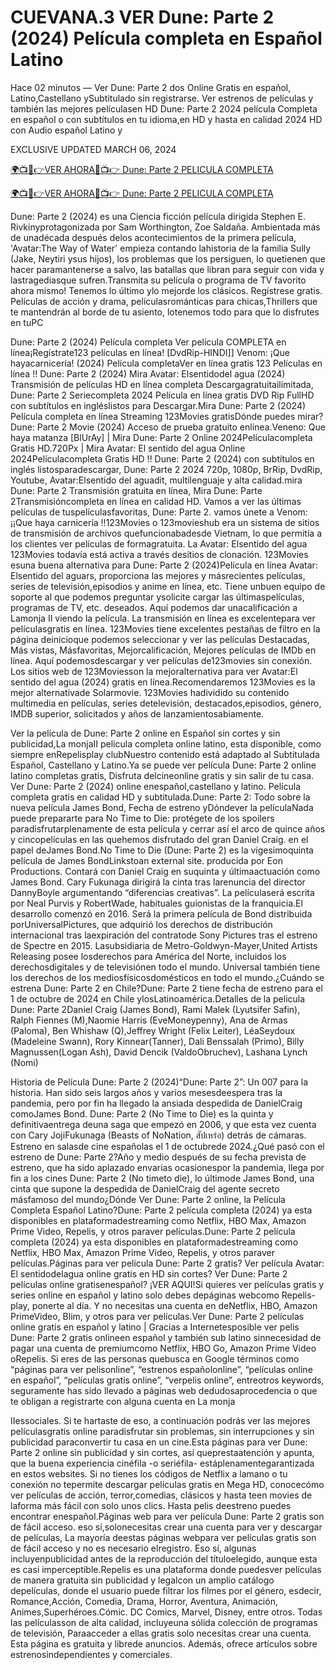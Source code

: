 # CUEVANA.3 VER Dune: Parte 2 (2024) Película completa en Español Latino

Hace 02 minutos — Ver Dune: Parte 2 dos Online Gratis en español, Latino,Castellano ySubtitulado sin registrarse. Ver estrenos de películas y también las mejores películasen HD Dune: Parte 2 2024 película Completa en español o con subtítulos en tu idioma,en HD y hasta en calidad 2024 HD con Audio español Latino y

EXCLUSIVE UPDATED MARCH 06, 2024

[🌍📺📱👉VER AHORA🔴📺👉 Dune: Parte 2 PELICULA COMPLETA](https://premiumfilm.online/es/693134/dune-part-two.html)

[🌍📺📱👉VER AHORA🔴📺👉 Dune: Parte 2 PELICULA COMPLETA](https://premiumfilm.online/es/693134/dune-part-two.html)

Dune: Parte 2 (2024) es una Ciencia ficción película dirigida Stephen E. Rivkinyprotagonizada por Sam Worthington, Zoe Saldaña. Ambientada más de unadécada después delos acontecimientos de la primera película, 'Avatar:The Way of Water' empieza contando lahistoria de la familia Sully (Jake, Neytiri ysus hijos), los problemas que los persiguen, lo quetienen que hacer paramantenerse a salvo, las batallas que libran para seguir con vida y lastragediasque sufren.Transmita su película o programa de TV favorito ahora mismo! Tenemos lo último ylo mejorde los clásicos. Regístrese gratis. Películas de acción y drama, películasrománticas para chicas,Thrillers que te mantendrán al borde de tu asiento, lotenemos todo para que lo disfrutes en tuPC

Dune: Parte 2 (2024) Película completa Ver película COMPLETA en línea¡Regístrate123 películas en línea! [DvdRip-HINDI]] Venom: ¡Que hayacarnicería! (2024) Película completaVer en línea gratis 123 Películas en línea !! Dune: Parte 2 (2024) Mira Avatar: Elsentidodel agua (2024) Transmisión de películas HD en línea completa Descargagratuitailimitada, Dune: Parte 2 Seriecompleta 2024 Película en línea gratis DVD Rip FullHD con subtítulos en ingléslistos para Descargar.Mira Dune: Parte 2 (2024) Película completa en línea Streaming 123Movies gratisDónde puedes mirar? Dune: Parte 2 Movie (2024) Acceso de prueba gratuito enlínea.Veneno: Que haya matanza [BlUrAy] | Mira Dune: Parte 2 Online 2024Películacompleta Gratis HD.720Px | Mira Avatar: El sentido del agua Online 2024Películacompleta Gratis HD !! Dune: Parte 2 (2024) con subtítulos en inglés listosparadescargar, Dune: Parte 2 2024 720p, 1080p, BrRip, DvdRip, Youtube, Avatar:Elsentido del aguadit, multilenguaje y alta calidad.mira Dune: Parte 2 Transmisión gratuita en línea, Mira Dune: Parte 2Transmisióncompleta en línea en calidad HD. Vamos a ver las últimas películas de tuspelículasfavoritas, Dune: Parte 2. vamos únete a Venom: ¡¡Que haya carnicería !!123Movies o 123movieshub era un sistema de sitios de transmisión de archivos quefuncionabadesde Vietnam, lo que permitía a los clientes ver películas de formagratuita. La Avatar: Elsentido del agua 123Movies todavía está activa a través desitios de clonación. 123Movies esuna buena alternativa para Dune: Parte 2 (2024)Película en línea Avatar: Elsentido del aguars, proporciona las mejores y másrecientes películas, series de televisión,episodios y anime en línea, etc. Tiene unbuen equipo de soporte al que podemos preguntar ysolicite cargar las últimaspelículas, programas de TV, etc. deseados. Aquí podemos dar unacalificación a Lamonja II viendo la película. La transmisión en línea es excelentepara ver películasgratis en línea. 123Movies tiene excelentes pestañas de filtro en la página deinicioque podemos seleccionar y ver las películas Destacadas, Más vistas, Másfavoritas, Mejorcalificación, Mejores películas de IMDb en línea. Aquí podemosdescargar y ver películas de123movies sin conexión. Los sitios web de 123Moviesson la mejoralternativa para ver Avatar:El sentido del agua (2024) gratis en línea.Recomendaremos 123Movies es la mejor alternativade Solarmovie. 123Movies hadividido su contenido multimedia en películas, series detelevisión, destacados,episodios, género, IMDB superior, solicitados y años de lanzamientosabiamente.

Ver la película de Dune: Parte 2 online en Español sin cortes y sin publicidad,La monjaII pelicula completa online latino, esta disponible, como siempre enRepelisplay clubNuestro contenido está adaptado al Subtitulada Español, Castellano y Latino.Ya se puede ver película Dune: Parte 2 online latino completas gratis, Disfruta delcineonline gratis y sin salir de tu casa. Ver Dune: Parte 2 (2024) online enespañol,castellano y latino. Película completa gratis en calidad HD y subtitulada.Dune: Parte 2: Todo sobre la nueva película James Bond, Fecha de estreno yDóndever la películaNada puede prepararte para No Time to Die: protégete de los spoilers paradisfrutarplenamente de esta película y cerrar así el arco de quince años y cincopelículas en las quehemos disfrutado del gran Daniel Craig. en el papel deJames Bond.No Time to Die (Dune: Parte 2) es la vigesimoquinta película de James BondLinkstoan external site. producida por Eon Productions. Contará con Daniel Craig en suquinta y últimaactuación como James Bond. Cary Fukunaga dirigirá la cinta tras larenuncia del director DannyBoyle argumentando “diferencias creativas”. La películaserá escrita por Neal Purvis y RobertWade, habituales guionistas de la franquicia.El desarrollo comenzó en 2016. Será la primera película de Bond distribuida porUniversalPictures, que adquirió los derechos de distribución internacional tras laexpiración del contratode Sony Pictures tras el estreno de Spectre en 2015. Lasubsidiaria de Metro-Goldwyn-Mayer,United Artists Releasing posee losderechos para América del Norte, incluidos los derechosdigitales y de televisiónen todo el mundo. Universal también tiene los derechos de los mediosfísicosdomésticos en todo el mundo.¿Cuándo se estrena Dune: Parte 2 en Chile?Dune: Parte 2 tiene fecha de estreno para el 1 de octubre de 2024 en Chile ylosLatinoamérica.Detalles de la pelicula Dune: Parte 2Daniel Craig (James Bond), Rami Malek (Lyutsifer Safin), Ralph Fiennes (M),Naomie Harris (EveMoneypenny), Ana de Armas (Paloma), Ben Whishaw (Q),Jeffrey Wright (Felix Leiter), LéaSeydoux (Madeleine Swann), Rory Kinnear(Tanner), Dali Benssalah (Primo), Billy Magnussen(Logan Ash), David Dencik (ValdoObruchev), Lashana Lynch (Nomi)

Historia de Película Dune: Parte 2 (2024)“Dune: Parte 2”: Un 007 para la historia. Han sido seis largos años y varios mesesdeespera tras la pandemia, pero por fin ha llegado la ansiada despedida de DanielCraig comoJames Bond. Dune: Parte 2 (No Time to Die) es la quinta y definitivaentrega deuna saga que empezó en 2006, y que esta vez cuenta con Cary JojiFukunaga (Beasts of NoNation, สัปเหร่อ) detrás de cámaras. Estreno en salasde cine españolas el 1 de octubrede 2024.¿Qué pasó con el estreno de Dune: Parte 2?Año y medio después de su fecha prevista de estreno, que ha sido aplazado envarias ocasionespor la pandemia, llega por fin a los cines Dune: Parte 2 (No timeto die), lo últimode James Bond, una cinta que supone la despedida de DanielCraig del agente secreto másfamoso del mundo¿Dónde Ver Dune: Parte 2 online, la Película Completa Español Latino?Dune: Parte 2 película completa (2024) ya esta disponibles en plataformadestreaming como Netflix, HBO Max, Amazon Prime Video, Repelis, y otros paraver películas.Dune: Parte 2 película completa (2024) ya esta disponibles en plataformadestreaming como Netflix, HBO Max, Amazon Prime Video, Repelis, y otros paraver películas.Páginas para ver pelicula Dune: Parte 2 gratis? Ver película Avatar: El sentidodelagua online gratis en HD sin cortes? Ver Dune: Parte 2 películas online gratisenespañol? ¡VER AQUI!Si quieres ver películas gratis y series online en español y latino solo debes depáginas webcomo Repelis-play, ponerte al día. Y no necesitas una cuenta en deNetflix, HBO, Amazon PrimeVideo, Blim, y otros para ver películas.Ver Dune: Parte 2 películas online gratis en español y latino | Gracias a Internetesposible ver pelis Dune: Parte 2 gratis onlineen español y también sub latino sinnecesidad de pagar una cuenta de premiumcomo Netflix, HBO Go, Amazon Prime Video oRepelis. Si eres de las personas quebusca en Google términos como “páginas para ver pelisonline”, “estrenos españolonline”, “películas online en español”, “películas gratis online”, “verpelis online”, entreotros keywords, seguramente has sido llevado a páginas web dedudosaprocedencia o que te obligan a registrarte con alguna cuenta en La monja

IIessociales. Si te hartaste de eso, a continuación podrás ver las mejores películasgratis online paradisfrutar sin problemas, sin interrupciones y sin publicidad paraconvertir tu casa en un cine.Esta páginas para ver Dune: Parte 2 online sin publicidad y sin cortes, así queprestaatención y apunta, que la buena experiencia cinéfila -o seriéfila- estáplenamentegarantizada en estos websites. Si no tienes los códigos de Netflix a lamano o tu conexión no tepermite descargar películas gratis en Mega HD, conocecómo ver películas de acción, terror,comedias, clásicos y hasta teen movies de laforma más fácil con solo unos clics. Hasta pelis deestreno puedes encontrar enespañol.Páginas web para ver película Dune: Parte 2 gratis son de fácil acceso. eso sí,solonecesitas crear una cuenta para ver y descargar de películas, La mayoría deestas páginas webpara ver películas gratis son de fácil acceso y no es necesario elregistro. Eso sí, algunas incluyenpublicidad antes de la reproducción del títuloelegido, aunque esta es casi imperceptible.Repelis es una plataforma donde puedesver películas de manera gratuita sin publicidad y legalcon un amplio catálogo depelículas, donde el usuario puede filtrar los filmes por el género, esdecir, Romance,Acción, Comedia, Drama, Horror, Aventura, Animación, Animes,Superhéroes.Cómic. DC Comics, Marvel, Disney, entre otros. Todas las películasson de alta calidad, incluyeuna sólida colección de programas de televisión, Paraacceder a ellas gratis solo necesitas crear una cuenta. Esta página es gratuita y librede anuncios. Además, ofrece artículos sobre estrenosindependientes y comerciales.
